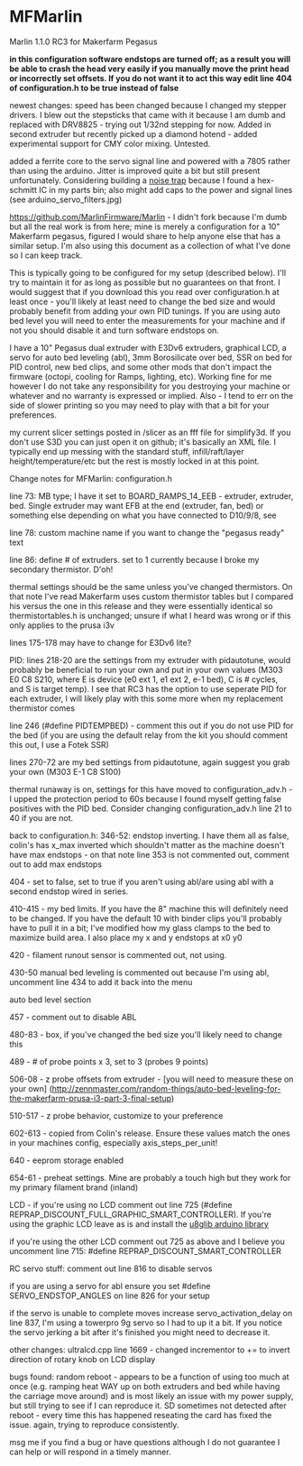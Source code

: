 # MFMarlin
Marlin 1.1.0 RC3 for Makerfarm Pegasus

**in this configuration software endstops are turned off; as a result you will be able to crash the head very easily if you manually move the print head or incorrectly set offsets. If you do not want it to act this way edit line 404 of configuration.h to be true instead of false**

newest changes: speed has been changed because I changed my stepper drivers. I blew out the stepsticks that came with it because I am dumb and replaced with DRV8825 - trying out 1/32nd stepping for now. Added in second extruder but recently picked up a diamond hotend - added experimental support for CMY color mixing. Untested.

added a ferrite core to the servo signal line and powered with a 7805 rather than using the arduino. Jitter is improved quite a bit but still present unfortunately. Considering building a [noise trap](http://www.sentex.ca/~mec1995/gadgets/noiserx.htm) because I found a hex-schmitt IC in my parts bin; also might add caps to the power and signal lines (see arduino_servo_filters.jpg)

https://github.com/MarlinFirmware/Marlin - I didn't fork because I'm dumb but all the real work is from here; mine is merely a configuration for a 10" Makerfarm pegasus, figured I would share to help anyone else that has a similar setup. I'm also using this document as a collection of what I've done so I can keep track.

This is typically going to be configured for my setup (described below). I'll try to maintain it for as long as possible but no guarantees on that front. I would suggest that if you download this you read over configuration.h at least once - you'll likely at least need to change the bed size and would probably benefit from adding your own PID tunings. If you are using auto bed level you will need to enter the measurements for your machine and if not you should disable it and turn software endstops on.

I have a 10" Pegasus dual extruder with E3Dv6 extruders, graphical LCD, a servo for auto bed leveling (abl), 3mm Borosilicate over bed, SSR on bed for PID control, new bed clips, and some other mods that don't impact the firmware (octopi, cooling for Ramps, lighting, etc). Working fine for me however I do not take any responsibility for you destroying your machine or whatever and no warranty is expressed or implied. Also - I tend to err on the side of slower printing so you may need to play with that a bit for your preferences.

my current slicer settings posted in /slicer as an fff file for simplify3d. If you don't use S3D you can just open it on github; it's basically an XML file. I typically end up messing with the standard stuff, infill/raft/layer height/temperature/etc but the rest is mostly locked in at this point.

Change notes for MFMarlin:
configuration.h

line 73: MB type; I have it set to BOARD_RAMPS_14_EEB - extruder, extruder, bed. Single extruder may want EFB at the end (extruder, fan, bed) or something else depending on what you have connected to D10/9/8, see 

line 78: custom machine name if you want to change the "pegasus ready" text

line 86: define # of extruders. set to 1 currently because I broke my secondary thermistor. D'oh!

thermal settings should be the same unless you've changed thermistors. On that note I've read Makerfarm uses custom thermistor tables but I compared his versus the one in this release and they were essentially identical so thermistortables.h is unchanged; unsure if what I heard was wrong or if this only applies to the prusa i3v

lines 175-178 may have to change for E3Dv6 lite? 

PID:
lines 218-20 are the settings from my extruder with pidautotune, would probably be beneficial to run your own and put in your own values (M303 E0 C8 S210, where E is device (e0 ext 1, e1 ext 2, e-1 bed), C is # cycles, and S is target temp). I see that RC3 has the option to use seperate PID for each extruder, I will likely play with this some more when my replacement thermistor comes

line 246 (#define PIDTEMPBED) - comment this out if you do not use PID for the bed (if you are using the default relay from the kit you should comment this out, I use a Fotek SSR)

lines 270-72 are my bed settings from pidautotune, again suggest you grab your own (M303 E-1 C8 S100)

thermal runaway is on, settings for this have moved to configuration_adv.h - I upped the protection period to 60s because I found myself getting false positives with the PID bed. Consider changing configuration_adv.h line 21 to 40 if you are not. 

back to configuration.h:
346-52: endstop inverting. I have them all as false, colin's has x_max inverted which shouldn't matter as the machine doesn't have max endstops - on that note line 353 is not commented out, comment out to add max endstops 

404 - set to false, set to true if you aren't using abl/are using abl with a second endstop wired in series.

410-415 - my bed limits. If you have the 8" machine this will definitely need to be changed. If you have the default 10 with binder clips you'll probably have to pull it in a bit; I've modified how my glass clamps to the bed to maximize build area. I also place my x and y endstops at x0 y0

420 - filament runout sensor is commented out, not using.

430-50 manual bed leveling is commented out because I'm using abl, uncomment line 434 to add it back into the menu

auto bed level section

457 - comment out to disable ABL

480-83 - box, if you've changed the bed size you'll likely need to change this

489 - # of probe points x 3, set to 3 (probes 9 points)

506-08 - z probe offsets from extruder - [you will need to measure these on your own] (http://zennmaster.com/random-things/auto-bed-leveling-for-the-makerfarm-prusa-i3-part-3-final-setup)

510-517 - z probe behavior, customize to your preference

602-613 - copied from Colin's release. Ensure these values match the ones in your machines config, especially axis_steps_per_unit!

640 - eeprom storage enabled

654-61 - preheat settings. Mine are probably a touch high but they work for my primary filament brand (inland)

LCD - 
if you're using no LCD comment out line 725 (#define REPRAP_DISCOUNT_FULL_GRAPHIC_SMART_CONTROLLER). If you're using the graphic LCD leave as is and install the [u8glib arduino library](https://github.com/olikraus/u8glib)

if you're using the other LCD comment out 725 as above and I believe you uncomment line 715: #define REPRAP_DISCOUNT_SMART_CONTROLLER

RC servo stuff:
comment out line 816 to disable servos

if you are using a servo for abl ensure you set #define SERVO_ENDSTOP_ANGLES on line 826 for your setup

if the servo is unable to complete moves increase servo_activation_delay on line 837, I'm using a towerpro 9g servo so I had to up it a bit. If you notice the servo jerking a bit after it's finished you might need to decrease it. 

other changes:
ultralcd.cpp line 1669 - changed incrementor to += to invert direction of rotary knob on LCD display

bugs found:
random reboot - appears to be a function of using too much at once (e.g. ramping heat WAY up on both extruders and bed while having the carriage move around) and is most likely an issue with my power supply, but still trying to see if I can reproduce it. 
SD sometimes not detected after reboot - every time this has happened reseating the card has fixed the issue. again, trying to reproduce consistently. 

msg me if you find a bug or have questions although I do not guarantee I can help or will respond in a timely manner. 
